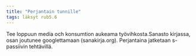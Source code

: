 ```yaml
---
title: "Perjantain tunnille"
tags: läksyt rub5.6
---
```


Tee loppuun media och konsumtion aukeama työvihkosta.Sanasto kirjassa, osan joutunee googlettamaan (sanakirja.org).
Perjantaina jatketaan s-passiivin tehtävillä.